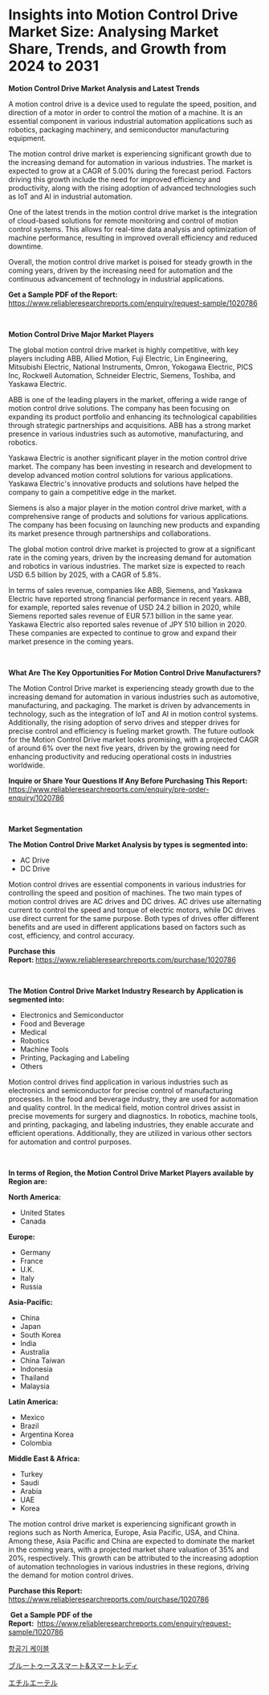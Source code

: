 <p><h1>Insights into Motion Control Drive Market Size: Analysing Market Share, Trends, and Growth from 2024 to 2031</h1></p><p><strong>Motion Control Drive Market Analysis and Latest Trends</strong></p>
<p><p>A motion control drive is a device used to regulate the speed, position, and direction of a motor in order to control the motion of a machine. It is an essential component in various industrial automation applications such as robotics, packaging machinery, and semiconductor manufacturing equipment.</p><p>The motion control drive market is experiencing significant growth due to the increasing demand for automation in various industries. The market is expected to grow at a CAGR of 5.00% during the forecast period. Factors driving this growth include the need for improved efficiency and productivity, along with the rising adoption of advanced technologies such as IoT and AI in industrial automation.</p><p>One of the latest trends in the motion control drive market is the integration of cloud-based solutions for remote monitoring and control of motion control systems. This allows for real-time data analysis and optimization of machine performance, resulting in improved overall efficiency and reduced downtime.</p><p>Overall, the motion control drive market is poised for steady growth in the coming years, driven by the increasing need for automation and the continuous advancement of technology in industrial applications.</p></p>
<p><strong>Get a Sample PDF of the Report:&nbsp;</strong> <a href="https://www.reliableresearchreports.com/enquiry/request-sample/1020786">https://www.reliableresearchreports.com/enquiry/request-sample/1020786</a></p>
<p>&nbsp;</p>
<p><strong>Motion Control Drive Major Market Players</strong></p>
<p><p>The global motion control drive market is highly competitive, with key players including ABB, Allied Motion, Fuji Electric, Lin Engineering, Mitsubishi Electric, National Instruments, Omron, Yokogawa Electric, PICS Inc, Rockwell Automation, Schneider Electric, Siemens, Toshiba, and Yaskawa Electric. </p><p>ABB is one of the leading players in the market, offering a wide range of motion control drive solutions. The company has been focusing on expanding its product portfolio and enhancing its technological capabilities through strategic partnerships and acquisitions. ABB has a strong market presence in various industries such as automotive, manufacturing, and robotics.</p><p>Yaskawa Electric is another significant player in the motion control drive market. The company has been investing in research and development to develop advanced motion control solutions for various applications. Yaskawa Electric's innovative products and solutions have helped the company to gain a competitive edge in the market.</p><p>Siemens is also a major player in the motion control drive market, with a comprehensive range of products and solutions for various applications. The company has been focusing on launching new products and expanding its market presence through partnerships and collaborations.</p><p>The global motion control drive market is projected to grow at a significant rate in the coming years, driven by the increasing demand for automation and robotics in various industries. The market size is expected to reach USD 6.5 billion by 2025, with a CAGR of 5.8%.</p><p>In terms of sales revenue, companies like ABB, Siemens, and Yaskawa Electric have reported strong financial performance in recent years. ABB, for example, reported sales revenue of USD 24.2 billion in 2020, while Siemens reported sales revenue of EUR 57.1 billion in the same year. Yaskawa Electric also reported sales revenue of JPY 510 billion in 2020. These companies are expected to continue to grow and expand their market presence in the coming years.</p></p>
<p>&nbsp;</p>
<p><strong>What Are The Key Opportunities For Motion Control Drive Manufacturers?</strong></p>
<p><p>The Motion Control Drive market is experiencing steady growth due to the increasing demand for automation in various industries such as automotive, manufacturing, and packaging. The market is driven by advancements in technology, such as the integration of IoT and AI in motion control systems. Additionally, the rising adoption of servo drives and stepper drives for precise control and efficiency is fueling market growth. The future outlook for the Motion Control Drive market looks promising, with a projected CAGR of around 6% over the next five years, driven by the growing need for enhancing productivity and reducing operational costs in industries worldwide.</p></p>
<p><strong>Inquire or Share Your Questions If Any Before Purchasing This Report:</strong> <a href="https://www.reliableresearchreports.com/enquiry/pre-order-enquiry/1020786">https://www.reliableresearchreports.com/enquiry/pre-order-enquiry/1020786</a></p>
<p>&nbsp;</p>
<p><strong>Market Segmentation</strong></p>
<p><strong>The Motion Control Drive Market Analysis by types is segmented into:</strong></p>
<p><ul><li>AC Drive</li><li>DC Drive</li></ul></p>
<p><p>Motion control drives are essential components in various industries for controlling the speed and position of machines. The two main types of motion control drives are AC drives and DC drives. AC drives use alternating current to control the speed and torque of electric motors, while DC drives use direct current for the same purpose. Both types of drives offer different benefits and are used in different applications based on factors such as cost, efficiency, and control accuracy.</p></p>
<p><strong>Purchase this Report:&nbsp;</strong><a href="https://www.reliableresearchreports.com/purchase/1020786">https://www.reliableresearchreports.com/purchase/1020786</a></p>
<p>&nbsp;</p>
<p><strong>The Motion Control Drive Market Industry Research by Application is segmented into:</strong></p>
<p><ul><li>Electronics and Semiconductor</li><li>Food and Beverage</li><li>Medical</li><li>Robotics</li><li>Machine Tools</li><li>Printing, Packaging and Labeling</li><li>Others</li></ul></p>
<p><p>Motion control drives find application in various industries such as electronics and semiconductor for precise control of manufacturing processes. In the food and beverage industry, they are used for automation and quality control. In the medical field, motion control drives assist in precise movements for surgery and diagnostics. In robotics, machine tools, and printing, packaging, and labeling industries, they enable accurate and efficient operations. Additionally, they are utilized in various other sectors for automation and control purposes.</p></p>
<p>&nbsp;</p>
<p><strong>In terms of Region, the Motion Control Drive Market Players available by Region are:</strong></p>
<p>
    <p> <strong> North America: </strong>
        <ul>
            <li>United States</li>
            <li>Canada</li>
        </ul>
        </p> 
    <p> <strong> Europe: </strong>
        <ul>
            <li>Germany</li>
            <li>France</li>
            <li>U.K.</li>
            <li>Italy</li>
            <li>Russia</li>
        </ul>
        </p> 
    <p> <strong> Asia-Pacific: </strong>
        <ul>
            <li>China</li>
            <li>Japan</li>
            <li>South Korea</li>
            <li>India</li>
            <li>Australia</li>
            <li>China Taiwan</li>
            <li>Indonesia</li>
            <li>Thailand</li>
            <li>Malaysia</li>
        </ul>
        </p> 
    <p> <strong> Latin America: </strong>
        <ul>
            <li>Mexico</li>
            <li>Brazil</li>
            <li>Argentina Korea</li>
            <li>Colombia</li>
        </ul>
        </p> 
    <p> <strong> Middle East & Africa: </strong>
        <ul>
            <li>Turkey</li>
            <li>Saudi</li>
            <li>Arabia</li>
            <li>UAE</li>
            <li>Korea</li>
        </ul>
    </p>
    </p>
<p><p>The motion control drive market is experiencing significant growth in regions such as North America, Europe, Asia Pacific, USA, and China. Among these, Asia Pacific and China are expected to dominate the market in the coming years, with a projected market share valuation of 35% and 20%, respectively. This growth can be attributed to the increasing adoption of automation technologies in various industries in these regions, driving the demand for motion control drives.</p></p>
<p><strong>Purchase this Report: </strong><a href="https://www.reliableresearchreports.com/purchase/1020786">https://www.reliableresearchreports.com/purchase/1020786</a></p>
<p>&nbsp;<strong>Get a Sample PDF of the Report:&nbsp;&nbsp;</strong><a href="https://www.reliableresearchreports.com/enquiry/request-sample/1020786">https://www.reliableresearchreports.com/enquiry/request-sample/1020786</a></p>
<p><strong></strong></p>
<p><p><a href="https://github.com/laholand/Market-Research-Report-List-3/blob/main/56088548068.md">항공기 케이블</a></p><p><a href="https://github.com/sghwr779811674/Market-Research-Report-List-1/blob/main/21655638669.md">ブルートゥーススマート&スマートレディ</a></p><p><a href="https://github.com/dandier2003/Market-Research-Report-List-1/blob/main/41635078670.md">エチルエーテル</a></p></p>